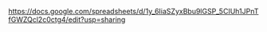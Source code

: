 https://docs.google.com/spreadsheets/d/1y_6IiaSZyxBbu9lGSP_5CIUh1JPnTfGWZQcl2c0ctg4/edit?usp=sharing
